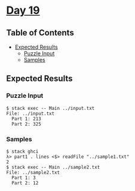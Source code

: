 # [Day 19](https://adventofcode.com/2020/day/19)

## Table of Contents

- [Expected Results](#expected-results)
  - [Puzzle Input](#puzzle-input)
  - [Samples](#samples)

## Expected Results

### Puzzle Input

```console
$ stack exec -- Main ../input.txt
File: ../input.txt
  Part 1: 213
  Part 2: 325
```

### Samples

```console
$ stack ghci
λ> part1 . lines <$> readFile "../sample1.txt"
2
$ stack exec -- Main ../sample2.txt
File: ../sample2.txt
  Part 1: 3
  Part 2: 12
```
